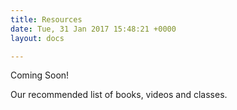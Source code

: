 ```yaml
---
title: Resources
date: Tue, 31 Jan 2017 15:48:21 +0000
layout: docs

---
```

Coming Soon! 

Our recommended list of books, videos and classes.